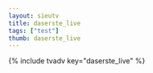 ```yaml
--- 
layout: sieutv
title: daserste_live
tags: ["test"]
thumb: daserste_live
---
```

{% include tvadv key="daserste_live" %}
